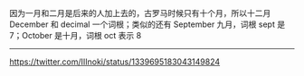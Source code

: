 因为一月和二月是后来的人加上去的，古罗马时候只有十个月，所以十二月 December 和 decimal 一个词根；类似的还有 September 九月，词根 sept 是 7；October 是十月，词根 oct 表示 8

---
https://twitter.com/IIInoki/status/1339695183043149824